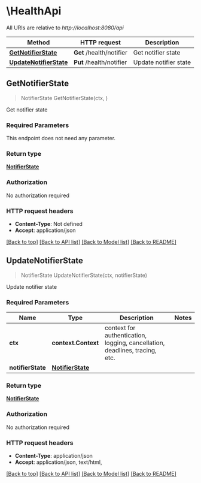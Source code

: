# \HealthApi

All URIs are relative to *http://localhost:8080/api*

Method | HTTP request | Description
------------- | ------------- | -------------
[**GetNotifierState**](HealthApi.md#GetNotifierState) | **Get** /health/notifier | Get notifier state
[**UpdateNotifierState**](HealthApi.md#UpdateNotifierState) | **Put** /health/notifier | Update notifier state



## GetNotifierState

> NotifierState GetNotifierState(ctx, )

Get notifier state

### Required Parameters

This endpoint does not need any parameter.

### Return type

[**NotifierState**](NotifierState.md)

### Authorization

No authorization required

### HTTP request headers

- **Content-Type**: Not defined
- **Accept**: application/json

[[Back to top]](#) [[Back to API list]](../README.md#documentation-for-api-endpoints)
[[Back to Model list]](../README.md#documentation-for-models)
[[Back to README]](../README.md)


## UpdateNotifierState

> NotifierState UpdateNotifierState(ctx, notifierState)

Update notifier state

### Required Parameters


Name | Type | Description  | Notes
------------- | ------------- | ------------- | -------------
**ctx** | **context.Context** | context for authentication, logging, cancellation, deadlines, tracing, etc.
**notifierState** | [**NotifierState**](NotifierState.md)|  | 

### Return type

[**NotifierState**](NotifierState.md)

### Authorization

No authorization required

### HTTP request headers

- **Content-Type**: application/json
- **Accept**: application/json, text/html, 

[[Back to top]](#) [[Back to API list]](../README.md#documentation-for-api-endpoints)
[[Back to Model list]](../README.md#documentation-for-models)
[[Back to README]](../README.md)

